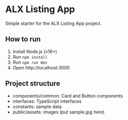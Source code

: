 # ALX Listing App

Simple starter for the ALX Listing App project.

## How to run
1. Install Node.js (v16+)
2. Run `npm install`
3. Run `npm run dev`
4. Open http://localhost:3000

## Project structure
- components/common: Card and Button components
- interfaces: TypeScript interfaces
- constants: sample data
- public/assets: images (put sample.jpg here)
